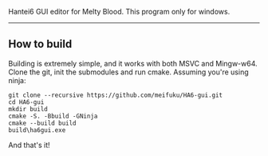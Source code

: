 Hantei6 GUI editor for Melty Blood. This program only for windows.

-----------------------
## How to build ##
Building is extremely simple, and it works with both MSVC and Mingw-w64.
Clone the git, init the submodules and run cmake.
Assuming you're using ninja:

```
git clone --recursive https://github.com/meifuku/HA6-gui.git
cd HA6-gui
mkdir build
cmake -S. -Bbuild -GNinja
cmake --build build
build\ha6gui.exe
```

And that's it!